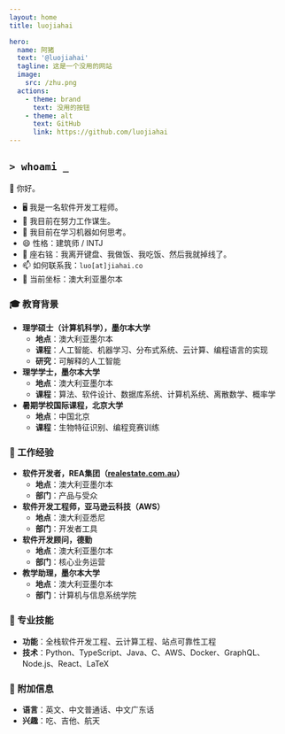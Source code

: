 ```yaml
---
layout: home
title: luojiahai

hero:
  name: 阿猪
  text: '@luojiahai'
  tagline: 这是一个没用的网站
  image:
    src: /zhu.png
  actions:
    - theme: brand
      text: 没用的按钮
    - theme: alt
      text: GitHub
      link: https://github.com/luojiahai
---
```


## `> whoami _`

👋 你好。

- 🖥️ 我是一名软件开发工程师。
- 🔭 我目前在努力工作谋生。
- 🌱 我目前在学习机器如何思考。
- 😄 性格：建筑师 / INTJ
- 💬 座右铭：我离开键盘、我做饭、我吃饭、然后我就掉线了。
- 📫 如何联系我：`luo[at]jiahai.co`
- 📍 当前坐标：澳大利亚墨尔本

### 🎓 教育背景

- **理学硕士（计算机科学），墨尔本大学**
  - **地点**：澳大利亚墨尔本
  - **课程**：人工智能、机器学习、分布式系统、云计算、编程语言的实现
  - **研究**：可解释的人工智能
- **理学学士，墨尔本大学**
  - **地点**：澳大利亚墨尔本
  - **课程**：算法、软件设计、数据库系统、计算机系统、离散数学、概率学
- **暑期学校国际课程，北京大学**
  - **地点**：中国北京
  - **课程**：生物特征识别、编程竞赛训练

### 🏢 工作经验

- **软件开发者，REA集团（[realestate.com.au](https://realestate.com.au/)）**
  - **地点**：澳大利亚墨尔本
  - **部门**：产品与受众
- **软件开发工程师，亚马逊云科技（AWS）**
  - **地点**：澳大利亚悉尼
  - **部门**：开发者工具
- **软件开发顾问，德勤**
  - **地点**：澳大利亚墨尔本
  - **部门**：核心业务运营
- **教学助理，墨尔本大学**
  - **地点**：澳大利亚墨尔本
  - **部门**：计算机与信息系统学院

### 🚀 专业技能

- **功能**：全栈软件开发工程、云计算工程、站点可靠性工程
- **技术**：Python、TypeScript、Java、C、AWS、Docker、GraphQL、Node.js、React、LaTeX

### 🥔 附加信息

- **语言**：英文、中文普通话、中文广东话
- **兴趣**：吃、吉他、航天
